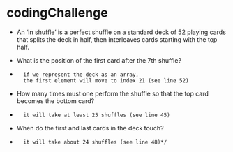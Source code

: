 # codingChallenge

* An ‘in shuffle’ is a perfect shuffle on a standard deck of 52 playing cards
that splits the deck in half, then interleaves cards starting with the top
half.
 
* What is the position of the first card after the 7th shuffle?

*       if we represent the deck as an array,
        the first element will move to index 21 (see line 52)

* How many times must one perform the shuffle so that the top card becomes
the bottom card?

*       it will take at least 25 shuffles (see line 45)

* When do the first and last cards in the deck touch?
*       it will take about 24 shuffles (see line 48)*/